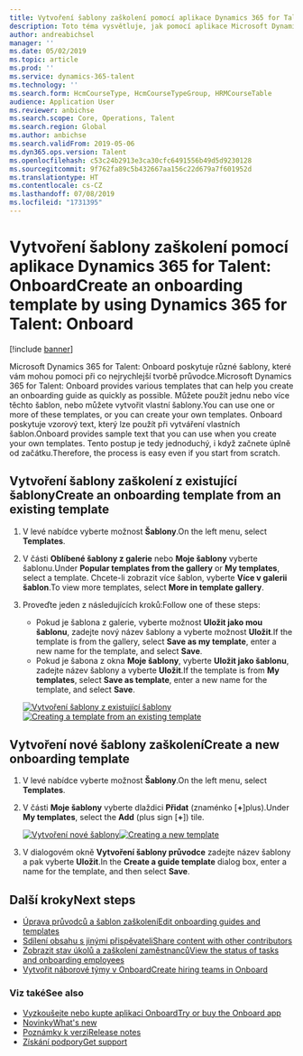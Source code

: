 ```yaml
---
title: Vytvoření šablony zaškolení pomocí aplikace Dynamics 365 for Talent - Onboard
description: Toto téma vysvětluje, jak pomocí aplikace Microsoft Dynamics 365 for Talent - Onboard vytvořit šablonu průvodce zaškolením pro nové zaměstnance. Tento úkol je zásadním prvním krokem strategie pro nakládání s lidským kapitálem (HCM).
author: andreabichsel
manager: ''
ms.date: 05/02/2019
ms.topic: article
ms.prod: ''
ms.service: dynamics-365-talent
ms.technology: ''
ms.search.form: HcmCourseType, HcmCourseTypeGroup, HRMCourseTable
audience: Application User
ms.reviewer: anbichse
ms.search.scope: Core, Operations, Talent
ms.search.region: Global
ms.author: anbichse
ms.search.validFrom: 2019-05-06
ms.dyn365.ops.version: Talent
ms.openlocfilehash: c53c24b2913e3ca30cfc6491556b49d5d9230128
ms.sourcegitcommit: 9f762fa89c5b432667aa156c22d679a7f601952d
ms.translationtype: HT
ms.contentlocale: cs-CZ
ms.lasthandoff: 07/08/2019
ms.locfileid: "1731395"
---
```

# <a name="create-an-onboarding-template-by-using-dynamics-365-for-talent-onboard"></a><span data-ttu-id="93c0c-104">Vytvoření šablony zaškolení pomocí aplikace Dynamics 365 for Talent: Onboard</span><span class="sxs-lookup"><span data-stu-id="93c0c-104">Create an onboarding template by using Dynamics 365 for Talent: Onboard</span></span>

[!include [banner](includes/banner.md)]

<span data-ttu-id="93c0c-105">Microsoft Dynamics 365 for Talent: Onboard poskytuje různé šablony, které vám mohou pomoci při co nejrychlejší tvorbě průvodce.</span><span class="sxs-lookup"><span data-stu-id="93c0c-105">Microsoft Dynamics 365 for Talent: Onboard provides various templates that can help you create an onboarding guide as quickly as possible.</span></span> <span data-ttu-id="93c0c-106">Můžete použít jednu nebo více těchto šablon, nebo můžete vytvořit vlastní šablony.</span><span class="sxs-lookup"><span data-stu-id="93c0c-106">You can use one or more of these templates, or you can create your own templates.</span></span> <span data-ttu-id="93c0c-107">Onboard poskytuje vzorový text, který lze použít při vytváření vlastních šablon.</span><span class="sxs-lookup"><span data-stu-id="93c0c-107">Onboard provides sample text that you can use when you create your own templates.</span></span> <span data-ttu-id="93c0c-108">Tento postup je tedy jednoduchý, i když začnete úplně od začátku.</span><span class="sxs-lookup"><span data-stu-id="93c0c-108">Therefore, the process is easy even if you start from scratch.</span></span>

## <a name="create-an-onboarding-template-from-an-existing-template"></a><span data-ttu-id="93c0c-109">Vytvoření šablony zaškolení z existující šablony</span><span class="sxs-lookup"><span data-stu-id="93c0c-109">Create an onboarding template from an existing template</span></span>

1. <span data-ttu-id="93c0c-110">V levé nabídce vyberte možnost **Šablony**.</span><span class="sxs-lookup"><span data-stu-id="93c0c-110">On the left menu, select **Templates**.</span></span>
2. <span data-ttu-id="93c0c-111">V části **Oblíbené šablony z galerie** nebo **Moje šablony** vyberte šablonu.</span><span class="sxs-lookup"><span data-stu-id="93c0c-111">Under **Popular templates from the gallery** or **My templates**, select a template.</span></span> <span data-ttu-id="93c0c-112">Chcete-li zobrazit více šablon, vyberte **Více v galerii šablon**.</span><span class="sxs-lookup"><span data-stu-id="93c0c-112">To view more templates, select **More in template gallery**.</span></span>
3. <span data-ttu-id="93c0c-113">Proveďte jeden z následujících kroků:</span><span class="sxs-lookup"><span data-stu-id="93c0c-113">Follow one of these steps:</span></span>

    - <span data-ttu-id="93c0c-114">Pokud je šablona z galerie, vyberte možnost **Uložit jako mou šablonu**, zadejte nový název šablony a vyberte možnost **Uložit**.</span><span class="sxs-lookup"><span data-stu-id="93c0c-114">If the template is from the gallery, select **Save as my template**, enter a new name for the template, and select **Save**.</span></span>
    - <span data-ttu-id="93c0c-115">Pokud je šabona z okna **Moje šablony**, vyberte **Uložit jako šablonu**, zadejte název šablony a vyberte **Uložit**.</span><span class="sxs-lookup"><span data-stu-id="93c0c-115">If the template is from **My templates**, select **Save as template**, enter a new name for the template, and select **Save**.</span></span>

    <span data-ttu-id="93c0c-116">[![Vytvoření šablony z existující šablony](./media/onboard-save-template.png)](./media/onboard-save-template.png)</span><span class="sxs-lookup"><span data-stu-id="93c0c-116">[![Creating a template from an existing template](./media/onboard-save-template.png)](./media/onboard-save-template.png)</span></span>

## <a name="create-a-new-onboarding-template"></a><span data-ttu-id="93c0c-117">Vytvoření nové šablony zaškolení</span><span class="sxs-lookup"><span data-stu-id="93c0c-117">Create a new onboarding template</span></span>

1. <span data-ttu-id="93c0c-118">V levé nabídce vyberte možnost **Šablony**.</span><span class="sxs-lookup"><span data-stu-id="93c0c-118">On the left menu, select **Templates**.</span></span>
2. <span data-ttu-id="93c0c-119">V části **Moje šablony** vyberte dlaždici **Přidat** (znaménko \[**+**\]plus).</span><span class="sxs-lookup"><span data-stu-id="93c0c-119">Under **My templates**, select the **Add** (plus sign \[**+**\]) tile.</span></span>

    <span data-ttu-id="93c0c-120">[![Vytvoření nové šablony](./media/onboard-create-new-template.png)](./media/onboard-create-new-template.png)</span><span class="sxs-lookup"><span data-stu-id="93c0c-120">[![Creating a new template](./media/onboard-create-new-template.png)](./media/onboard-create-new-template.png)</span></span>

3. <span data-ttu-id="93c0c-121">V dialogovém okně **Vytvoření šablony průvodce** zadejte název šablony a pak vyberte **Uložit**.</span><span class="sxs-lookup"><span data-stu-id="93c0c-121">In the **Create a guide template** dialog box, enter a name for the template, and then select **Save**.</span></span>

## <a name="next-steps"></a><span data-ttu-id="93c0c-122">Další kroky</span><span class="sxs-lookup"><span data-stu-id="93c0c-122">Next steps</span></span>

- [<span data-ttu-id="93c0c-123">Úprava průvodců a šablon zaškolení</span><span class="sxs-lookup"><span data-stu-id="93c0c-123">Edit onboarding guides and templates</span></span>](./onboard-edit-guides-templates.md)
- [<span data-ttu-id="93c0c-124">Sdílení obsahu s jinými přispěvateli</span><span class="sxs-lookup"><span data-stu-id="93c0c-124">Share content with other contributors</span></span>](./onboard-share-template.md)
- [<span data-ttu-id="93c0c-125">Zobrazit stav úkolů a zaškolení zaměstnanců</span><span class="sxs-lookup"><span data-stu-id="93c0c-125">View the status of tasks and onboarding employees</span></span>](./onboard-view-status.md)
- [<span data-ttu-id="93c0c-126">Vytvořit náborové týmy v Onboard</span><span class="sxs-lookup"><span data-stu-id="93c0c-126">Create hiring teams in Onboard</span></span>](./onboard-create-team.md)

### <a name="see-also"></a><span data-ttu-id="93c0c-127">Viz také</span><span class="sxs-lookup"><span data-stu-id="93c0c-127">See also</span></span>

- [<span data-ttu-id="93c0c-128">Vyzkoušejte nebo kupte aplikaci Onboard</span><span class="sxs-lookup"><span data-stu-id="93c0c-128">Try or buy the Onboard app</span></span>](https://dynamics.microsoft.com/talent/onboard/)
- [<span data-ttu-id="93c0c-129">Novinky</span><span class="sxs-lookup"><span data-stu-id="93c0c-129">What's new</span></span>](./whats-new.md)
- [<span data-ttu-id="93c0c-130">Poznámky k verzi</span><span class="sxs-lookup"><span data-stu-id="93c0c-130">Release notes</span></span>](https://docs.microsoft.com/business-applications-release-notes/index)
- [<span data-ttu-id="93c0c-131">Získání podpory</span><span class="sxs-lookup"><span data-stu-id="93c0c-131">Get support</span></span>](./talent-support.md)
